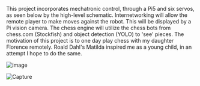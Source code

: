 
This project incorporates mechatronic control, through a Pi5 and six servos, as seen below by the high-level schematic.
Internetworking will allow the remote player to make moves against the robot. This will be displayed by a Pi vision camera.
The chess engine will utilize the chess bots from chess.com (Stockfish) and object detection (YOLO) to 'see' pieces.
The motivation of this project is to one day play chess with my daughter Florence remotely. Roald Dahl's Matilda
inspired me as a young child, in an attempt I hope to do the same.



![image](https://github.com/user-attachments/assets/41b5e6bd-5b37-47ab-9c43-a3c004f318f8)

![Capture](https://github.com/user-attachments/assets/e8dce431-166a-4af0-a0d3-019e8ef835c1)

